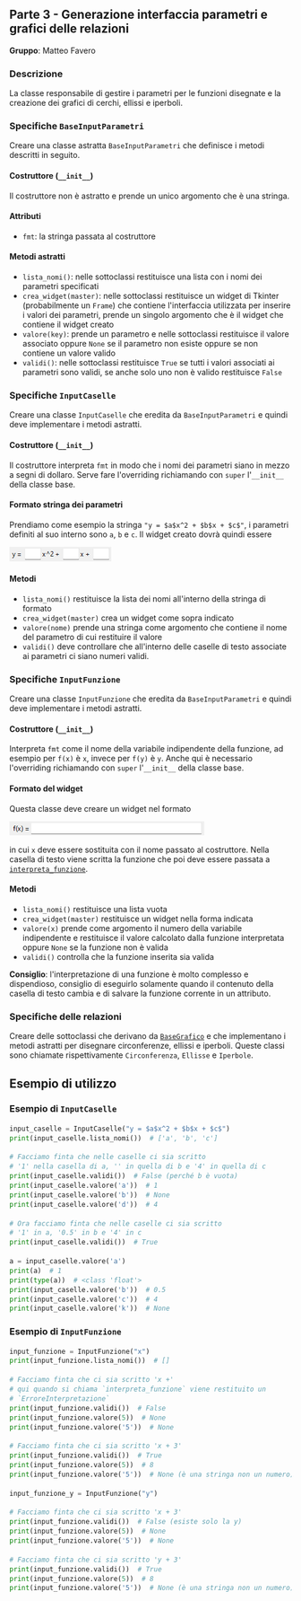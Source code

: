 ## Parte 3 - Generazione interfaccia parametri e grafici delle relazioni

**Gruppo**: Matteo Favero

### Descrizione

La classe responsabile di gestire i parametri per le funzioni disegnate e la
creazione dei grafici di cerchi, ellissi e iperboli.

### Specifiche `BaseInputParametri`

Creare una classe astratta `BaseInputParametri` che definisce i metodi descritti
in seguito.

#### Costruttore (`__init__`)

Il costruttore non è astratto e prende un unico argomento che è una stringa.

#### Attributi

- `fmt`: la stringa passata al costruttore

#### Metodi astratti

- `lista_nomi()`: nelle sottoclassi restituisce una lista con i nomi dei
  parametri specificati
- `crea_widget(master)`: nelle sottoclassi restituisce un widget di Tkinter
  (probabilmente un `Frame`) che contiene l'interfaccia utilizzata per inserire
  i valori dei parametri, prende un singolo argomento che è il widget che
  contiene il widget creato
- `valore(key)`: prende un parametro e nelle sottoclassi restituisce il valore
  associato oppure `None` se il parametro non esiste oppure se non contiene un
  valore valido
- `validi()`: nelle sottoclassi restituisce `True` se tutti i valori associati
  ai parametri sono validi, se anche solo uno non è valido restituisce `False`

### Specifiche `InputCaselle`

Creare una classe `InputCaselle` che eredita da `BaseInputParametri` e quindi
deve implementare i metodi astratti.

#### Costruttore (`__init__`)

Il costruttore interpreta `fmt` in modo che i nomi dei parametri siano in mezzo
a segni di dollaro. Serve fare l'overriding richiamando con `super` l'`__init__`
della classe base.

#### Formato stringa dei parametri

Prendiamo come esempio la stringa `"y = $a$x^2 + $b$x + $c$"`, i parametri
definiti al suo interno sono `a`, `b` e `c`. Il widget creato dovrà quindi
essere

![Esempio input caselle](https://raw.githubusercontent.com/Classe-4CA-DucaDegliAbruzzi/CalcolatriceGrafica/main/media/esempio_input_caselle.png)

#### Metodi

- `lista_nomi()` restituisce la lista dei nomi all'interno della stringa di
  formato
- `crea_widget(master)` crea un widget come sopra indicato
- `valore(nome)` prende una stringa come argomento che contiene il nome del
  parametro di cui restituire il valore
- `validi()` deve controllare che all'interno delle caselle di testo associate
  ai parametri ci siano numeri validi.

### Specifiche `InputFunzione`

Creare una classe `InputFunzione` che eredita da `BaseInputParametri` e quindi
deve implementare i metodi astratti.

#### Costruttore (`__init__`)

Interpreta `fmt` come il nome della variabile indipendente della funzione, ad
esempio per `f(x)` è `x`, invece per `f(y)` è `y`. Anche qui è necessario
l'overriding richiamando con `super` l'`__init__` della classe base.

#### Formato del widget

Questa classe deve creare un widget nel formato

![Esempio input caselle](https://raw.githubusercontent.com/Classe-4CA-DucaDegliAbruzzi/CalcolatriceGrafica/main/media/esempio_input_funzione.png)

in cui `x` deve essere sostituita con il nome passato al costruttore. Nella
casella di testo viene scritta la funzione che poi deve essere passata a
[`interpreta_funzione`](https://github.com/Classe-4CA-DucaDegliAbruzzi/CalcolatriceGrafica/blob/main/spec/gruppo_5_interpretazione_funzioni.md#specifiche-interpreta_funzione).

#### Metodi

- `lista_nomi()` restituisce una lista vuota
- `crea_widget(master)` restituisce un widget nella forma indicata
- `valore(x)` prende come argomento il numero della variabile indipendente e
  restituisce il valore calcolato dalla funzione interpretata oppure `None` se
  la funzione non è valida
- `validi()` controlla che la funzione inserita sia valida

**Consiglio**: l'interpretazione di una funzione è molto complesso e
dispendioso, consiglio di eseguirlo solamente quando il contenuto della casella
di testo cambia e di salvare la funzione corrente in un attributo.

### Specifiche delle relazioni

Creare delle sottoclassi che derivano da
[`BaseGrafico`](https://github.com/Classe-4CA-DucaDegliAbruzzi/CalcolatriceGrafica/blob/main/spec/gruppo_4_grafico_base_e_funzioni.md#specifiche-basegrafico)
e che implementano i metodi astratti per disegnare circonferenze, ellissi e
iperboli. Queste classi sono chiamate rispettivamente `Circonferenza`, `Ellisse`
e `Iperbole`.

## Esempio di utilizzo

### Esempio di `InputCaselle`

```python
input_caselle = InputCaselle("y = $a$x^2 + $b$x + $c$")
print(input_caselle.lista_nomi())  # ['a', 'b', 'c']

# Facciamo finta che nelle caselle ci sia scritto
# '1' nella casella di a, '' in quella di b e '4' in quella di c
print(input_caselle.validi())  # False (perché b è vuota)
print(input_caselle.valore('a'))  # 1
print(input_caselle.valore('b'))  # None
print(input_caselle.valore('d'))  # 4

# Ora facciamo finta che nelle caselle ci sia scritto
# '1' in a, '0.5' in b e '4' in c
print(input_caselle.validi())  # True

a = input_caselle.valore('a')
print(a)  # 1
print(type(a))  # <class 'float'>
print(input_caselle.valore('b'))  # 0.5
print(input_caselle.valore('c'))  # 4
print(input_caselle.valore('k'))  # None
```

### Esempio di `InputFunzione`

```python
input_funzione = InputFunzione("x")
print(input_funzione.lista_nomi())  # []

# Facciamo finta che ci sia scritto 'x +'
# qui quando si chiama `interpreta_funzione` viene restituito un
# `ErroreInterpretazione`
print(input_funzione.validi())  # False
print(input_funzione.valore(5))  # None
print(input_funzione.valore('5'))  # None

# Facciamo finta che ci sia scritto 'x + 3'
print(input_funzione.validi())  # True
print(input_funzione.valore(5))  # 8
print(input_funzione.valore('5'))  # None (è una stringa non un numero)

input_funzione_y = InputFunzione("y")

# Facciamo finta che ci sia scritto 'x + 3'
print(input_funzione.validi())  # False (esiste solo la y)
print(input_funzione.valore(5))  # None
print(input_funzione.valore('5'))  # None

# Facciamo finta che ci sia scritto 'y + 3'
print(input_funzione.validi())  # True
print(input_funzione.valore(5))  # 8
print(input_funzione.valore('5'))  # None (è una stringa non un numero)
```
